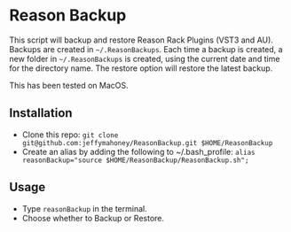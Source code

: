 # Reason Backup

This script will backup and restore Reason Rack Plugins (VST3 and AU). Backups are created in `~/.ReasonBackups`. Each time a backup is created, a new folder in `~/.ReasonBackups` is created, using the current date and time for the directory name. The restore option will restore the latest backup.

This has been tested on MacOS.


## Installation

* Clone this repo: `git clone git@github.com:jeffymahoney/ReasonBackup.git $HOME/ReasonBackup`
* Create an alias by adding the following to ~/.bash_profile: `alias reasonBackup="source $HOME/ReasonBackup/ReasonBackup.sh";`


## Usage

* Type `reasonBackup` in the terminal.
* Choose whether to Backup or Restore.

